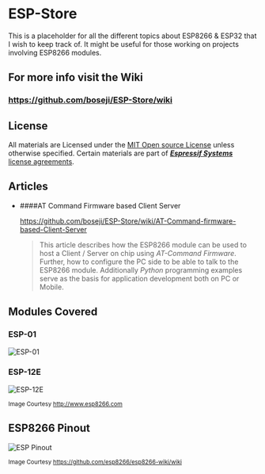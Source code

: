 # ESP-Store

This is a placeholder for all the different topics about ESP8266 & ESP32 that I wish to keep track of. It might be useful for those working on projects involving ESP8266 modules.

## For more info visit the Wiki
### <https://github.com/boseji/ESP-Store/wiki>

## License
All materials are Licensed under the [MIT Open source License](https://github.com/boseji/ESP8266-Store/raw/master/LICENSE) unless otherwise specified. 
Certain materials are part of [***Espressif Systems*** license agreements](http://espressif.com/).

## Articles

* ####AT Command Firmware based Client Server

  https://github.com/boseji/ESP-Store/wiki/AT-Command-firmware-based-Client-Server

  > This article describes how the ESP8266 module can be used to host a Client / Server on chip using *AT-Command Firmware*. Further, how to configure the PC side to be able to talk to the ESP8266 module. Additionally *Python* programming examples serve as the basis for application development both on PC or Mobile.


## Modules Covered

### ESP-01
![ESP-01](https://github.com/boseji/ESP-Store/raw/master/images/ESP8266-ESP01-boardpicture.jpg)

### ESP-12E
![ESP-12E](https://github.com/boseji/ESP-Store/raw/master/images/ESP8266-ESP-12E.jpg)

<sub>Image Courtesy http://www.esp8266.com</sub>

## ESP8266 Pinout
![ESP Pinout](https://github.com/boseji/ESP-Store/raw/master/images/esp8266ex-layout.jpg)

<sub>Image Courtesy https://github.com/esp8266/esp8266-wiki/wiki</sub>

